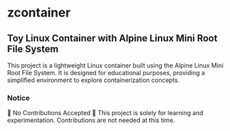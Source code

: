 # zcontainer
## Toy Linux Container with Alpine Linux Mini Root File System
This project is a lightweight Linux container built using the Alpine Linux Mini Root File System. It is designed for educational purposes, providing a simplified environment to explore containerization concepts.

### Notice
🚨 No Contributions Accepted 🚨
This project is solely for learning and experimentation. Contributions are not needed at this time.

